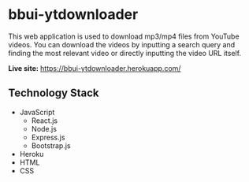 bbui-ytdownloader
========================

This web application is used to download mp3/mp4 files from YouTube videos. You can download the videos by inputting a search query and finding the most relevant video or directly inputting the video URL itself.

**Live site:** https://bbui-ytdownloader.herokuapp.com/


Technology Stack
----------------

- JavaScript
    * React.js
    * Node.js
    * Express.js
    * Bootstrap.js
- Heroku
- HTML
- CSS

